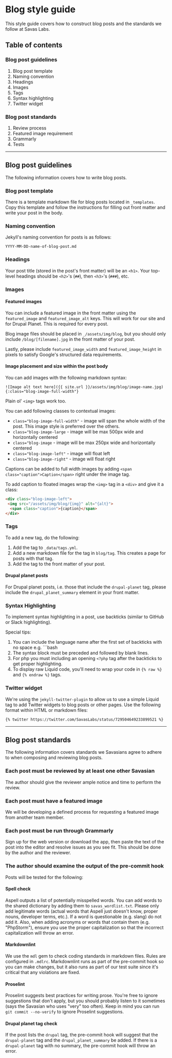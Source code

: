 # Blog style guide

This style guide covers how to construct blog posts and the standards we follow at Savas Labs.

## Table of contents

### Blog post guidelines

1. Blog post template
2. Naming convention
3. Headings
4. Images
5. Tags
6. Syntax highlighting
7. Twitter widget

### Blog post standards

1. Review process
2. Featured image requirement
3. Grammarly
4. Tests

---

## Blog post guidelines

The following information covers how to write blog posts.

### Blog post template

There is a template markdown file for blog posts located in `_templates`. Copy
this template and follow the instructions for filling out front matter and
write your post in the body.

### Naming convention

Jekyll's naming convention for posts is as follows:

```
YYYY-MM-DD-name-of-blog-post.md
```

### Headings

Your post title (stored in the post's front matter) will be an `<h1>`. Your
top-level headings should be `<h2>`'s (`##`), then `<h3>`'s (`###`), etc.

### Images

#### Featured images

You can include a featured image in the front matter using the `featured_image`
and `featured_image_alt` keys. This will work for our site and for Drupal Planet.
This is required for every post.

Blog image files should be placed in
`_/assets/img/blog`, but you should only include `/blog/[filename].jpg` in the
front matter of your post.

Lastly, please include `featured_image_width` and `featured_image_height` in
pixels to satisfy Google's structured data requirements.

#### Image placement and size within the post body

You can add images with the following markdown syntax:

```
![Image alt text here]({{ site.url }}/assets/img/blog/image-name.jpg){:class="blog-image-full-width"}
```

Plain ol' `<img>` tags work too.

You can add following classes to contextual images:

- `class="blog-image-full-width"` - image will span the whole width of the post. This image style is preferred over the others.
- `class="blog-image-large` - image will be max 500px wide and horizontally centered
- `class="blog-image` - image will be max 250px wide and horizontally centered
- `class="blog-image-left"` - image will float left
- `class="blog-image-right"` - image will float right

Captions can be added to full width images by adding `<span class="caption">Caption</span>` right under the image tag.

To add caption to floated images wrap the `<img>` tag in a `<div>` and give it a class:

``` html
<div class="blog-image-left">
 <img src="/assets/img/blog/{img}" alt="{alt}">
  <span class="caption">{caption}</span>
</div>
```

### Tags

To add a new tag, do the following:

1. Add the tag to `_data/tags.yml`.
2. Add a new markdown file for the tag in `blog/tag`. This creates a page for posts with that tag.
3. Add the tag to the front matter of your post.

#### Drupal planet posts

For Drupal planet posts, i.e. those that include the `drupal-planet` tag, please include the `drupal_planet_summary` element in your front matter.

### Syntax Highlighting

To implement syntax highlighting in a post, use backticks (similar to GitHub or
Slack highlighting).

Special tips:

1. You can include the language name after the first set of backticks with no
space e.g. ```bash
2. The syntax block must be preceded and followed by blank lines.
3. For php you must including an opening `<?php` tag after the backticks to get
proper highlighting.
4. To display raw Liquid code, you'll need to wrap your code in `{% raw %}` and
`{% endraw %}` tags.

### Twitter widget

We're using the `jekyll-twitter-plugin` to allow us to use a simple Liquid tag
to add Twitter widgets to blog posts or other pages. Use the following format
within HTML or markdown files:

```
{% twitter https://twitter.com/SavasLabs/status/729504649233899521 %}
```

---

## Blog post standards

The following information covers standards we Savasians agree to adhere to when
composing and reviewing blog posts.

### Each post must be reviewed by at least one other Savasian

The author should give the reviewer ample notice and time to perform the review.

### Each post must have a featured image

We will be developing a defined process for requesting a featured image from
another team member.

### Each post must be run through Grammarly

Sign up for the web version or download the app, then paste the text of the post
into the editor and resolve issues as you see fit. This should be done by the
author and the reviewer.

### The author should examine the output of the pre-commit hook

Posts will be tested for the following:

#### Spell check

Aspell outputs a list of potentially misspelled words. You can add words to the
shared dictionary by adding them to `savas_wordlist.txt`. Please only
add legitimate words (actual words that Aspell just doesn't know, proper nouns,
developer terms, etc.). If a word is questionable (e.g. slang) do not add it.
Also, when adding acronyms or words that contain them (e.g. "PhpStorm"), ensure
you use the proper capitalization so that the incorrect capitalization will
throw an error.

#### Markdownlint

We use the `mdl` gem to check coding standards in markdown files. Rules are
configured in `.mdlrc`. Markdownlint runs as part of the pre-commit hook so you
can make changes, but it also runs as part of our test suite since it's critical
that any violations are fixed.

#### Proselint

Proselint suggests best practices for writing prose. You're free to ignore suggestions that don't apply, but you
should probably listen to it sometimes (says the Savasian who uses "very" too
often). Keep in mind you can run `git commit --no-verify` to ignore Proselint
suggestions.

#### Drupal planet tag check

If the post lists the `drupal` tag, the pre-commit hook will suggest that the
`drupal-planet` tag and the `drupal_planet_summary` be added. If there is a
`drupal-planet` tag with no summary, the pre-commit hook will throw an error.


